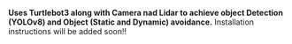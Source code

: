 **Uses Turtlebot3 along with Camera nad Lidar to achieve object Detection (YOLOv8) and Object (Static and Dynamic) avoidance.**
Installation instructions will be added soon!!
